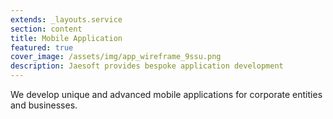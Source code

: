 ```yaml
---
extends: _layouts.service
section: content
title: Mobile Application
featured: true
cover_image: /assets/img/app_wireframe_9ssu.png
description: Jaesoft provides bespoke application development
---
```


We develop unique and advanced mobile applications for corporate entities and businesses.
